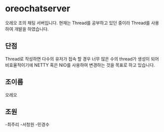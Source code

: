 # oreochatserver
오레오 조의 채팅 서버입니다.
현재는 Thread를 공부하고 있던 중이라 Thread를 사용하여 개발을 하였습니다.
## 단점
Thread로 작성하면 다수의 유저가 접속 할 경우 너무 많은 수의 thread가 생성이 되어 비효율적이기에
NETTY 혹은 NIO를 사용하여 변경하는 것을 목표로 하고 있습니다.

## 조이름
오레오

## 조원
-최주리
-서청원
-민경수

